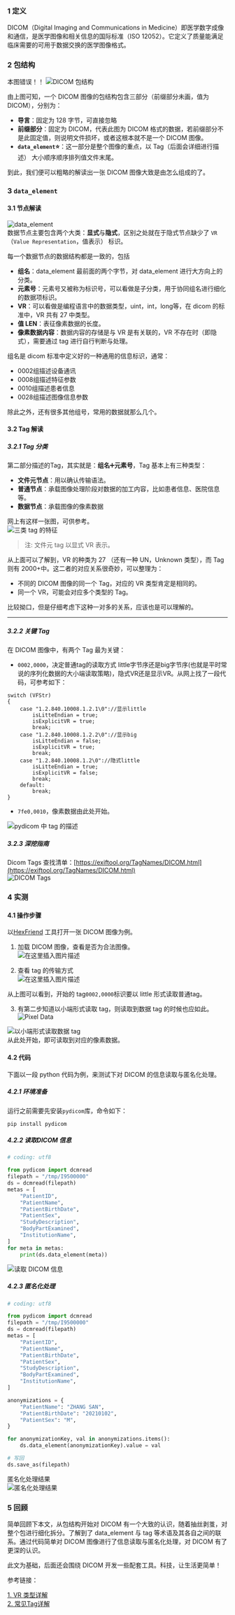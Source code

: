 
### 1 定义

DICOM（Digital Imaging and Communications in Medicine）即医学数字成像和通信，是医学图像和相关信息的国际标准（ISO 12052）。它定义了质量能满足临床需要的可用于数据交换的医学图像格式。

### 2 包结构
本图错误！！
![DICOM 包结构](vx_images/499440620233653.png)

由上图可知，一个 DICOM 图像的包结构包含三部分（前缀部分未画，值为 DICOM），分别为：

*   **导言**：固定为 128 字节，可直接忽略
*   **前缀部分**：固定为 DICOM，代表此图为 DICOM 格式的数据，若前缀部分不是此固定值，则说明文件损坏，或者这根本就不是一个 DICOM 图像。
*   **`data_element`⭐️**：这一部分是整个图像的重点，以 Tag（后面会详细进行描述） 大小顺序顺序排列值文件末尾。

到此，我们便可以粗略的解读出一张 DICOM 图像大致是由怎么组成的了。

### 3 `data_element`

#### 3.1 节点解读

![data_element](vx_images/497350620254498.png)  
数据节点主要包含两个大类：**显式**与**隐式**，区别之处就在于隐式节点缺少了 `VR`（`Value Representation`，值表示） 标识。

每一个数据节点的数据结构都是一致的，包括

*   **组名**：data\_element 最前面的两个字节，对 data\_element 进行大方向上的分类。
*   **元素号**：元素号又被称为标识号，可以看做是子分类，用于协同组名进行细化的数据项标识。
*   **VR**：可以看做是编程语言中的数据类型，uint，int，long等，在 dicom 的标准中，VR 共有 27 中类型。
*   **值 LEN**：表征像素数据的长度。
*   **像素数据内容**：数据内容的存储是与 VR 是有关联的，VR 不存在时（即隐式），需要通过 tag 进行自行判断与处理。

组名是 dicom 标准中定义好的一种通用的信息标识，通常：

*   0002组描述设备通讯
*   0008组描述特征参数
*   0010组描述患者信息
*   0028组描述图像信息参数

除此之外，还有很多其他组号，常用的数据就那么几个。

#### 3.2 Tag 解读

##### 3.2.1 Tag 分类

第二部分描述的Tag，其实就是：**组名**➕**元素号**，Tag 基本上有三种类型：

*   **文件元节点**：用以确认传输语法。
*   **普通节点**：承载图像处理阶段对数据的加工内容，比如患者信息、医院信息等。
*   **数据节点**：承载图像的像素数据

网上有这样一张图，可供参考。  
![三类 tag 的特征](vx_images/495260620261206.png)

> 注: 文件元 tag 以显式 VR 表示。

从上面可以了解到，VR 的种类为 27 （还有一种 UN，Unknown 类型），而 Tag 则有 2000+中。这二者的对应关系很奇妙，可以整理为：

*   不同的 DICOM 图像的同一个 Tag，对应的 VR 类型肯定是相同的。
*   同一个 VR，可能会对应多个类型的 Tag。

比较拗口，但是仔细考虑下这种一对多的关系，应该也是可以理解的。

***

##### 3.2.2 关键 Tag

在 DICOM 图像中，有两个 Tag 最为关键：

*   `0002,0000`，决定普通tag的读取方式 little字节序还是big字节序(也就是平时常说的序列化数据的大小端读取策略)，隐式VR还是显示VR。从网上找了一段代码，可参考如下：

```
switch (VFStr)
{
    case "1.2.840.10008.1.2.1\0"://显示little
        isLitteEndian = true;
        isExplicitVR = true;
        break;
    case "1.2.840.10008.1.2.2\0"://显示big
        isLitteEndian = false;
        isExplicitVR = true;
        break;
    case "1.2.840.10008.1.2\0"://隐式little
        isLitteEndian = true;
        isExplicitVR = false;
        break;
    default:
        break;
}
```

*   `7fe0,0010`，像素数据由此处开始。

![pydicom 中 tag 的描述](vx_images/493180620245111.png)

##### 3.2.3 深挖指南

Dicom Tags 查找清单：[https://exiftool.org/TagNames/DICOM.html](https://exiftool.org/TagNames/DICOM.html)  
![DICOM Tags](vx_images/491090620245455.png)

### 4 实测

#### 4.1 操作步骤

以[HexFriend](http://ridiculousfish.com/hexfiend/) 工具打开一张 DICOM 图像为例。

1.  加载 DICOM 图像，查看是否为合法图像。  
    ![在这里插入图片描述](vx_images/489000620254475.png)
    
2.  查看 tag 的传输方式  
    ![在这里插入图片描述](vx_images/486910620236834.png)
    

从上图可以看到，开始的 tag`0002,0000`标识要以 little 形式读取普通tag。

3.  有第二步知道以小端形式读取 tag，则读取到数据 tag 的时候也应如此。  
    ![Pixel Data](vx_images/483790620245995.png)

![以小端形式读取数据 tag](vx_images/480690620253910.png)  
从此处开始，即可读取到对应的像素数据。

#### 4.2 代码

下面以一段 python 代码为例，来测试下对 DICOM 的信息读取与匿名化处理。

##### 4.2.1 环境准备

运行之前需要先安装`pydicom`库，命令如下：

```
pip install pydicom
```

##### 4.2.2 读取DICOM 信息

```python
# coding: utf8

from pydicom import dcmread
filepath = "/tmp/I9500000"
ds = dcmread(filepath)
metas = [
    "PatientID",
    "PatientName",
    "PatientBirthDate",
    "PatientSex",
    "StudyDescription",
    "BodyPartExamined",
    "InstitutionName",
]
for meta in metas:
    print(ds.data_element(meta))


```

![读取 DICOM 信息](vx_images/477480620257551.png)

##### 4.2.3 匿名化处理

```python
# coding: utf8

from pydicom import dcmread
filepath = "/tmp/I9500000"
ds = dcmread(filepath)
metas = [
    "PatientID",
    "PatientName",
    "PatientBirthDate",
    "PatientSex",
    "StudyDescription",
    "BodyPartExamined",
    "InstitutionName",
]

anonymizations = {
    "PatientName": "ZHANG SAN",
    "PatientBirthDate": "20210102",
    "PatientSex": "M",
}

for anonymizationKey, val in anonymizations.items():
    ds.data_element(anonymizationKey).value = val

# 写回
ds.save_as(filepath)

```

匿名化处理结果  
![匿名化处理结果](vx_images/475140620252753.png)

### 5 回顾

简单回顾下本文，从包结构开始对 DICOM 有一个大致的认识，随着抽丝剥茧，对整个包进行细化拆分。了解到了 data\_element 与 tag 等术语及其各自之间的联系。通过代码简单对 DICOM 图像进行了信息读取与匿名化处理，对 DICOM 有了更深的认识。

此文为基础，后面还会围绕 DICOM 开发一些配套工具。科技，让生活更简单！

参考链接：

[1\. VR 类型详解](https://blog.csdn.net/wenzhi20102321/article/details/75127140)  
[2\. 常见Tag详解](https://blog.csdn.net/wenzhi20102321/article/details/75127101)